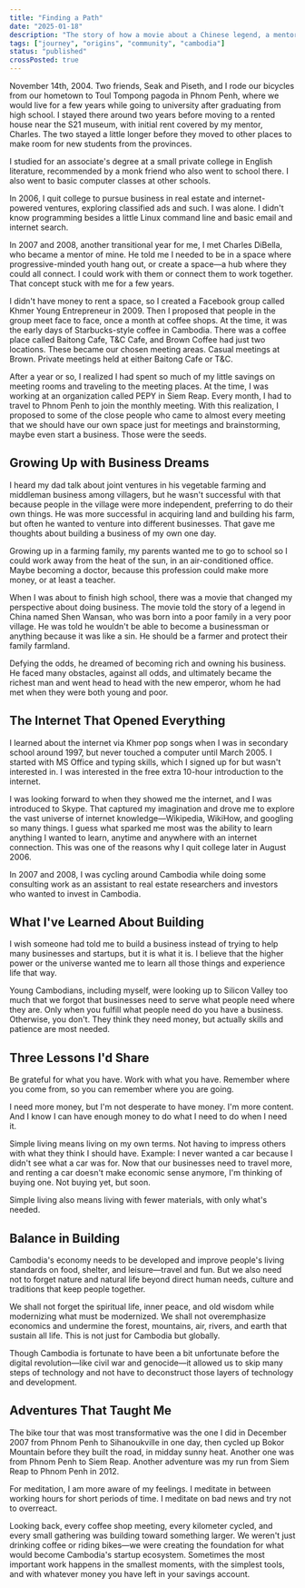 ```yaml
---
title: "Finding a Path"
date: "2025-01-18"
description: "The story of how a movie about a Chinese legend, a mentor's advice, and coffee shop meetings led to building Cambodia's startup ecosystem."
tags: ["journey", "origins", "community", "cambodia"]
status: "published"
crossPosted: true
---
```


November 14th, 2004. Two friends, Seak and Piseth, and I rode our bicycles from our hometown to Toul Tompong pagoda in Phnom Penh, where we would live for a few years while going to university after graduating from high school. I stayed there around two years before moving to a rented house near the S21 museum, with initial rent covered by my mentor, Charles. The two stayed a little longer before they moved to other places to make room for new students from the provinces.

I studied for an associate's degree at a small private college in English literature, recommended by a monk friend who also went to school there. I also went to basic computer classes at other schools.

In 2006, I quit college to pursue business in real estate and internet-powered ventures, exploring classified ads and such. I was alone. I didn't know programming besides a little Linux command line and basic email and internet search.

In 2007 and 2008, another transitional year for me, I met Charles DiBella, who became a mentor of mine. He told me I needed to be in a space where progressive-minded youth hang out, or create a space—a hub where they could all connect. I could work with them or connect them to work together. That concept stuck with me for a few years.

I didn't have money to rent a space, so I created a Facebook group called Khmer Young Entrepreneur in 2009. Then I proposed that people in the group meet face to face, once a month at coffee shops. At the time, it was the early days of Starbucks-style coffee in Cambodia. There was a coffee place called Baitong Cafe, T&C Cafe, and Brown Coffee had just two locations. These became our chosen meeting areas. Casual meetings at Brown. Private meetings held at either Baitong Cafe or T&C.

After a year or so, I realized I had spent so much of my little savings on meeting rooms and traveling to the meeting places. At the time, I was working at an organization called PEPY in Siem Reap. Every month, I had to travel to Phnom Penh to join the monthly meeting. With this realization, I proposed to some of the close people who came to almost every meeting that we should have our own space just for meetings and brainstorming, maybe even start a business. Those were the seeds.

## Growing Up with Business Dreams

I heard my dad talk about joint ventures in his vegetable farming and middleman business among villagers, but he wasn't successful with that because people in the village were more independent, preferring to do their own things. He was more successful in acquiring land and building his farm, but often he wanted to venture into different businesses. That gave me thoughts about building a business of my own one day.

Growing up in a farming family, my parents wanted me to go to school so I could work away from the heat of the sun, in an air-conditioned office. Maybe becoming a doctor, because this profession could make more money, or at least a teacher.

When I was about to finish high school, there was a movie that changed my perspective about doing business. The movie told the story of a legend in China named Shen Wansan, who was born into a poor family in a very poor village. He was told he wouldn't be able to become a businessman or anything because it was like a sin. He should be a farmer and protect their family farmland.

Defying the odds, he dreamed of becoming rich and owning his business. He faced many obstacles, against all odds, and ultimately became the richest man and went head to head with the new emperor, whom he had met when they were both young and poor.

## The Internet That Opened Everything

I learned about the internet via Khmer pop songs when I was in secondary school around 1997, but never touched a computer until March 2005. I started with MS Office and typing skills, which I signed up for but wasn't interested in. I was interested in the free extra 10-hour introduction to the internet.

I was looking forward to when they showed me the internet, and I was introduced to Skype. That captured my imagination and drove me to explore the vast universe of internet knowledge—Wikipedia, WikiHow, and googling so many things. I guess what sparked me most was the ability to learn anything I wanted to learn, anytime and anywhere with an internet connection. This was one of the reasons why I quit college later in August 2006.

In 2007 and 2008, I was cycling around Cambodia while doing some consulting work as an assistant to real estate researchers and investors who wanted to invest in Cambodia.

## What I've Learned About Building

I wish someone had told me to build a business instead of trying to help many businesses and startups, but it is what it is. I believe that the higher power or the universe wanted me to learn all those things and experience life that way.

Young Cambodians, including myself, were looking up to Silicon Valley too much that we forgot that businesses need to serve what people need where they are. Only when you fulfill what people need do you have a business. Otherwise, you don't. They think they need money, but actually skills and patience are most needed.

## Three Lessons I'd Share

Be grateful for what you have. Work with what you have. Remember where you come from, so you can remember where you are going.

I need more money, but I'm not desperate to have money. I'm more content. And I know I can have enough money to do what I need to do when I need it.

Simple living means living on my own terms. Not having to impress others with what they think I should have. Example: I never wanted a car because I didn't see what a car was for. Now that our businesses need to travel more, and renting a car doesn't make economic sense anymore, I'm thinking of buying one. Not buying yet, but soon.

Simple living also means living with fewer materials, with only what's needed.

## Balance in Building

Cambodia's economy needs to be developed and improve people's living standards on food, shelter, and leisure—travel and fun. But we also need not to forget nature and natural life beyond direct human needs, culture and traditions that keep people together.

We shall not forget the spiritual life, inner peace, and old wisdom while modernizing what must be modernized. We shall not overemphasize economics and undermine the forest, mountains, air, rivers, and earth that sustain all life. This is not just for Cambodia but globally.

Though Cambodia is fortunate to have been a bit unfortunate before the digital revolution—like civil war and genocide—it allowed us to skip many steps of technology and not have to deconstruct those layers of technology and development.

## Adventures That Taught Me

The bike tour that was most transformative was the one I did in December 2007 from Phnom Penh to Sihanoukville in one day, then cycled up Bokor Mountain before they built the road, in midday sunny heat. Another one was from Phnom Penh to Siem Reap. Another adventure was my run from Siem Reap to Phnom Penh in 2012.

For meditation, I am more aware of my feelings. I meditate in between working hours for short periods of time. I meditate on bad news and try not to overreact.

Looking back, every coffee shop meeting, every kilometer cycled, and every small gathering was building toward something larger. We weren't just drinking coffee or riding bikes—we were creating the foundation for what would become Cambodia's startup ecosystem. Sometimes the most important work happens in the smallest moments, with the simplest tools, and with whatever money you have left in your savings account.
